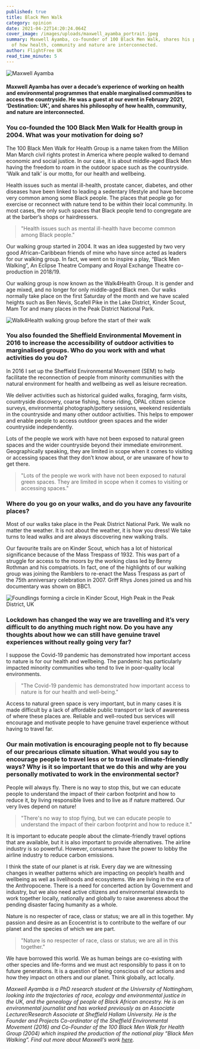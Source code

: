 ```yaml
---
published: true
title: Black Men Walk
category: opinion
date: 2021-04-22T14:20:24.064Z
cover_image: /images/uploads/maxwell_ayamba_portrait.jpeg
summary: Maxwell Ayamba, co-founder of 100 Black Men Walk, shares his philosophy
  of how health, community and nature are interconnected.
author: FlightFree UK
read_time_minute: 5
---
```

![Maxwell Ayamba ](/images/uploads/maxwell_ayamba_landscape.jpg)

#### Maxwell Ayamba has over a decade’s experience of working on health and environmental programmes that enable marginalised communities to access the countryside. He was a guest at our event in February 2021, ‘Destination: UK’, and shares his philosophy of how health, community, and nature are interconnected.

### You co-founded the 100 Black Men Walk for Health group in 2004. What was your motivation for doing so?

The 100 Black Men Walk for Health Group is a name taken from the Million Man March civil rights protest in America where people walked to demand economic and social justice. In our case, it is about middle-aged Black Men having the freedom to roam in the outdoor space such as the countryside. ‘Walk and talk’ is our motto, for our health and wellbeing.

Health issues such as mental ill-health, prostate cancer, diabetes, and other diseases have been linked to leading a sedentary lifestyle and have become very common among some Black people. The places that people go for exercise or reconnect with nature tend to be within their local community. In most cases, the only such spaces that Black people tend to congregate are at the barber’s shops or hairdressers.

> "Health issues such as mental ill-health have become common among Black people."

Our walking group started in 2004. It was an idea suggested by two very good African-Caribbean friends of mine who have since acted as leaders for our walking group. In fact, we went on to inspire a play, “Black Men Walking”, An Eclipse Theatre Company and Royal Exchange Theatre co-production in 2018/19. 

Our walking group is now known as the Walk4Health Group. It is gender and age mixed, and no longer for only middle-aged Black men. Our walks normally take place on the first Saturday of the month and we have scaled heights such as Ben Nevis, Scafell Pike in the Lake District, Kinder Scout, Mam Tor and many places in the Peak District National Park. 

![Walk4Health walking group before the start of their walk](/images/uploads/100-black-men-walk.jpg "Walk4Health walking group")

### You also founded the Sheffield Environmental Movement in 2016 to increase the accessibility of outdoor activities to marginalised groups. Who do you work with and what activities do you do?

In 2016 I set up the Sheffield Environmental Movement (SEM) to help facilitate the reconnection of people from minority communities with the natural environment for health and wellbeing as well as leisure recreation. 

We deliver activities such as historical guided walks, foraging, farm visits, countryside discovery, coarse fishing, horse riding, OPAL citizen science surveys, environmental photograph/pottery sessions, weekend residentials in the countryside and many other outdoor activities. This helps to empower and enable people to access outdoor green spaces and the wider countryside independently. 

Lots of the people we work with have not been exposed to natural green spaces and the wider countryside beyond their immediate environment. Geographically speaking, they are limited in scope when it comes to visiting or accessing spaces that they don’t know about, or are unaware of how to get there. 

> "Lots of the people we work with have not been exposed to natural green spaces. They are limited in scope when it comes to visiting or accessing spaces."

### Where do you go on your walks, and do you have any favourite places?

Most of our walks take place in the Peak District National Park. We walk no matter the weather. It is not about the weather, it is how you dress! We take turns to lead walks and are always discovering new walking trails. 

Our favourite trails are on Kinder Scout, which has a lot of historical significance because of the Mass Trespass of 1932. This was part of a struggle for access to the moors by the working class led by Benny Rothman and his compatriots. In fact, one of the highlights of our walking group was joining the Ramblers to re-enact the Mass Trespass as part of the 75th anniversary celebration in 2007. Griff Rhys Jones joined us and his documentary was shown on BBC1. 

![Foundlings forming a circle in Kinder Scout, High Peak in the Peak District, UK](/images/uploads/kinder-scout.jpg "Kinder Scout, High Peak, UK")

### Lockdown has changed the way we are travelling and it’s very difficult to do anything much right now. Do you have any thoughts about how we can still have genuine travel experiences without really going very far?

I suppose the Covid-19 pandemic has demonstrated how important access to nature is for our health and wellbeing. The pandemic has particularly impacted minority communities who tend to live in poor-quality local environments. 

> "The Covid-19 pandemic has demonstrated how important access to nature is for our health and well-being."

Access to natural green space is very important, but in many cases it is made difficult by a lack of affordable public transport or lack of awareness of where these places are. Reliable and well-routed bus services will encourage and motivate people to have genuine travel experience without having to travel far. 

### Our main motivation is encouraging people not to fly because of our precarious climate situation. What would you say to encourage people to travel less or to travel in climate-friendly ways? Why is it so important that we do this and why are you personally motivated to work in the environmental sector?

People will always fly. There is no way to stop this, but we can educate people to understand the impact of their carbon footprint and how to reduce it, by living responsible lives and to live as if nature mattered. Our very lives depend on nature!

> "There's no way to stop flying, but we can educate people to understand the impact of their carbon footprint and how to reduce it."

 It is important to educate people about the climate-friendly travel options that are available, but it is also important to provide alternatives. The airline industry is so powerful. However, consumers have the power to lobby the airline industry to reduce carbon emissions. 

I think the state of our planet is at risk. Every day we are witnessing changes in weather patterns which are impacting on people’s health and wellbeing as well as livelihoods and ecosystems. We are living in the era of the Anthropocene. There is a need for concerted action by Government and industry, but we also need active citizens and environmental stewards to work together locally, nationally and globally to raise awareness about the pending disaster facing humanity as a whole. 

Nature is no respecter of race, class or status; we are all in this together. My passion and desire as an Ecocentrist is to contribute to the welfare of our planet and the species of which we are part. 

> "Nature is no respecter of race, class or status; we are all in this together."

We have borrowed this world. We as human beings are co-existing with other species and life-forms and we must act responsibly to pass it on to future generations. It is a question of being conscious of our actions and how they impact on others and our planet. Think globally, act locally. 

*Maxwell Ayamba is a PhD research student at the University of Nottingham, looking into the trajectories of race, ecology and environmental justice in the UK, and the genealogy of people of Black African ancestry. He is an environmental journalist and has worked previously as an Associate Lecturer/Research Associate at Sheffield Hallam University. He is the Founder and Projects Co-ordinator of the Sheffield Environmental Movement (2016) and Co-Founder of the 100 Black Men Walk for Health Group (2004) which inspired the production of the national play “Black Men Walking”. Find out more about Maxwell’s work [here](http://www.semcharity.org.uk/).*